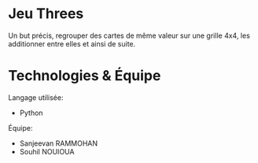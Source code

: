 # Jeu Threes
Un but précis, regrouper des cartes de même valeur sur une grille 4x4, les additionner entre elles et ainsi de suite.

# Technologies & Équipe
Langage utilisée:
* Python

Équipe:
* Sanjeevan RAMMOHAN
* Souhil NOUIOUA

